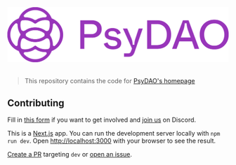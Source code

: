 <img src="readme-logo.svg" alt="psydao">
<br />
<br />

> This repository contains the code for [PsyDAO's homepage](https://psydao.io/)

## Contributing

Fill in [this form](https://airtable.com/shrCaOD9DaD57J3Mu) if you want to get involved and [join us](https://discord.gg/hUH4MWxVFx) on Discord.

This is a [Next.js](https://nextjs.org/) app. You can run the development server locally with `npm run dev`. Open [http://localhost:3000](http://localhost:3000) with your browser to see the result.

[Create a PR](https://github.com/psydao/psydao-io/pulls) targeting `dev` or [open an issue](https://github.com/psydao/psydao-io/issues).
